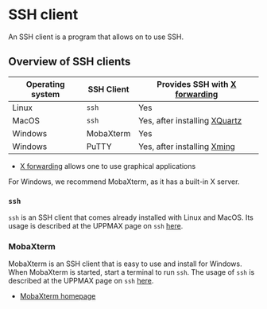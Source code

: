 # SSH client

An SSH client is a program that allows on to use SSH.

## Overview of SSH clients

Operating system|SSH Client|Provides SSH with [X forwarding](ssh_x_forwarding.md)
----------------|----------|-----------------------------------------------------
Linux           |`ssh`     |Yes
MacOS           |`ssh`     |Yes, after installing [XQuartz](https://www.xquartz.org/)
Windows         |MobaXterm |Yes
Windows         |PuTTY     |Yes, after installing [Xming](http://www.straightrunning.com/XmingNotes/#head-13)

- [X forwarding](ssh_x_forwarding.md) allows one to use graphical applications

For Windows, we recommend MobaXterm, as it has a built-in X server.

### `ssh`

`ssh` is an SSH client that comes already installed with Linux and MacOS.
Its usage is described at the UPPMAX page on `ssh` [here](ssh.md).

### MobaXterm

MobaXterm is an SSH client that is easy to use and install for Windows.
When MobaXterm is started, start a terminal to run `ssh`.
The usage of `ssh` is described at the UPPMAX page on `ssh` [here](ssh.md).

 * [MobaXterm homepage](https://mobaxterm.mobatek.net/)
